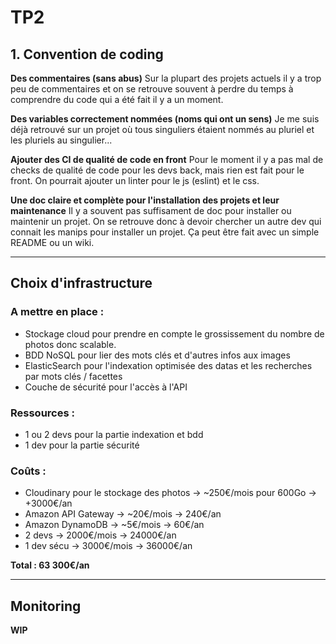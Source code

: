 # TP2

## 1. Convention de coding

**Des commentaires (sans abus)**
Sur la plupart des projets actuels il y a trop peu de commentaires 
et on se retrouve souvent à perdre du temps à comprendre du code 
qui a été fait il y a un moment.

**Des variables correctement nommées (noms qui ont un sens)**
Je me suis déjà retrouvé sur un projet où tous singuliers étaient 
nommés au pluriel et les pluriels au singulier...

**Ajouter des CI de qualité de code en front**
Pour le moment il y a pas mal de checks de qualité de code pour les 
devs back, mais rien est fait pour le front. On pourrait ajouter un 
linter pour le js (eslint) et le css.

**Une doc claire et complète pour l'installation des projets et leur maintenance**
Il y a souvent pas suffisament de doc pour installer ou maintenir un 
projet. On se retrouve donc à devoir chercher un autre dev qui connait 
les manips pour installer un projet. Ça peut être fait avec un simple README
ou un wiki.
___
## Choix d'infrastructure
### A mettre en place :
- Stockage cloud pour prendre en compte le grossissement du nombre de 
photos donc scalable.
- BDD NoSQL pour lier des mots clés et d'autres infos aux images
- ElasticSearch pour l'indexation optimisée des datas et les 
recherches par mots clés / facettes
- Couche de sécurité pour l'accès à l'API

### Ressources :
- 1 ou 2 devs pour la partie indexation et bdd
- 1 dev pour la partie sécurité

### Coûts : 
- Cloudinary pour le stockage des photos -> ~250€/mois pour 600Go -> +3000€/an
- Amazon API Gateway -> ~20€/mois -> 240€/an
- Amazon DynamoDB -> ~5€/mois -> 60€/an
- 2 devs -> 2000€/mois -> 24000€/an
- 1 dev sécu -> 3000€/mois -> 36000€/an

**Total : 63 300€/an** 
___
## Monitoring
**WIP**
